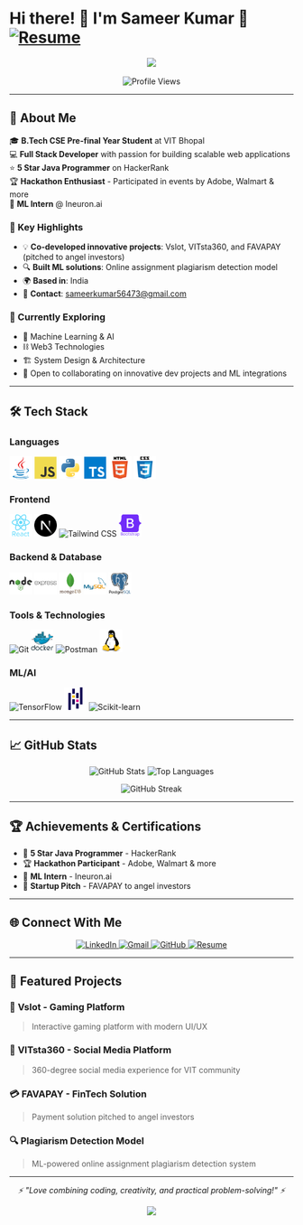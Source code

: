 # Hi there! 👋 I'm Sameer Kumar    📄 <a href="https://drive.google.com/file/d/1Ec24eyv_5TfkR78Zgd5-y3eNf3nJD5xC/view?usp=sharing" target="_blank">  <img src="https://img.shields.io/badge/Resume-FF5722?style=for-the-badge&logo=adobeacrobatreader&logoColor=white" alt="Resume"/>





<p align="center">
  <a href="https://github.com/DenverCoder1/readme-typing-svg">
    <img src="https://readme-typing-svg.herokuapp.com?font=Time+New+Roman&color=cyan&size=25&center=true&vCenter=true&width=600&height=100&lines=Web+Developer;5⭐+Java+Programmer+@HackerRank;Hackathon+Enthusiast;Project-Oriented+Coder+%7C+Team+Player">
  </a>
</p>

<p align="center">
  <img src="https://komarev.com/ghpvc/?username=SameerKumar24042004&label=Profile%20views&color=0e75b6&style=flat" alt="Profile Views" />
 
</p>

---

## 🚀 About Me

🎓 **B.Tech CSE Pre-final Year Student** at VIT Bhopal  
💻 **Full Stack Developer** with passion for building scalable web applications  
⭐ **5 Star Java Programmer** on HackerRank  
🏆 **Hackathon Enthusiast** - Participated in events by Adobe, Walmart & more  
🧠 **ML Intern** @ Ineuron.ai  

### 🌟 Key Highlights
- 💡 **Co-developed innovative projects**: Vslot, VITsta360, and FAVAPAY (pitched to angel investors)
- 🔍 **Built ML solutions**: Online assignment plagiarism detection model
- 🌍 **Based in**: India
- 📧 **Contact**: [sameerkumar56473@gmail.com](mailto:sameerkumar56473@gmail.com)

### 🎯 Currently Exploring
- 🤖 Machine Learning & AI
- ⛓️ Web3 Technologies
- 🏗️ System Design & Architecture
- 🔧 Open to collaborating on innovative dev projects and ML integrations

---

## 🛠️ Tech Stack

### **Languages**
<p align="left">
  <img src="https://raw.githubusercontent.com/devicons/devicon/master/icons/java/java-original.svg" alt="Java" width="40" height="40"/>
  <img src="https://raw.githubusercontent.com/devicons/devicon/master/icons/javascript/javascript-original.svg" alt="JavaScript" width="40" height="40"/>
  <img src="https://raw.githubusercontent.com/devicons/devicon/master/icons/python/python-original.svg" alt="Python" width="40" height="40"/>
  <img src="https://raw.githubusercontent.com/devicons/devicon/master/icons/typescript/typescript-original.svg" alt="TypeScript" width="40" height="40"/>
  <img src="https://raw.githubusercontent.com/devicons/devicon/master/icons/html5/html5-original-wordmark.svg" alt="HTML5" width="40" height="40"/>
  <img src="https://raw.githubusercontent.com/devicons/devicon/master/icons/css3/css3-original-wordmark.svg" alt="CSS3" width="40" height="40"/>
</p>

### **Frontend**
<p align="left">
  <img src="https://raw.githubusercontent.com/devicons/devicon/master/icons/react/react-original-wordmark.svg" alt="React" width="40" height="40"/>
  <img src="https://raw.githubusercontent.com/devicons/devicon/master/icons/nextjs/nextjs-original.svg" alt="Next.js" width="40" height="40"/>
  <img src="https://www.vectorlogo.zone/logos/tailwindcss/tailwindcss-icon.svg" alt="Tailwind CSS" width="40" height="40"/>
  <img src="https://raw.githubusercontent.com/devicons/devicon/master/icons/bootstrap/bootstrap-plain-wordmark.svg" alt="Bootstrap" width="40" height="40"/>
</p>

### **Backend & Database**
<p align="left">
  <img src="https://raw.githubusercontent.com/devicons/devicon/master/icons/nodejs/nodejs-original-wordmark.svg" alt="Node.js" width="40" height="40"/>
  <img src="https://raw.githubusercontent.com/devicons/devicon/master/icons/express/express-original-wordmark.svg" alt="Express.js" width="40" height="40"/>
  <img src="https://raw.githubusercontent.com/devicons/devicon/master/icons/mongodb/mongodb-original-wordmark.svg" alt="MongoDB" width="40" height="40"/>
  <img src="https://raw.githubusercontent.com/devicons/devicon/master/icons/mysql/mysql-original-wordmark.svg" alt="MySQL" width="40" height="40"/>
  <img src="https://raw.githubusercontent.com/devicons/devicon/master/icons/postgresql/postgresql-original-wordmark.svg" alt="PostgreSQL" width="40" height="40"/>
</p>

### **Tools & Technologies**
<p align="left">
  <img src="https://www.vectorlogo.zone/logos/git-scm/git-scm-icon.svg" alt="Git" width="40" height="40"/>
  <img src="https://raw.githubusercontent.com/devicons/devicon/master/icons/docker/docker-original-wordmark.svg" alt="Docker" width="40" height="40"/>
  <img src="https://www.vectorlogo.zone/logos/getpostman/getpostman-icon.svg" alt="Postman" width="40" height="40"/>
  <img src="https://raw.githubusercontent.com/devicons/devicon/master/icons/linux/linux-original.svg" alt="Linux" width="40" height="40"/>
</p>

### **ML/AI**
<p align="left">
  <img src="https://www.vectorlogo.zone/logos/tensorflow/tensorflow-icon.svg" alt="TensorFlow" width="40" height="40"/>
  <img src="https://raw.githubusercontent.com/devicons/devicon/2ae2a900d2f041da66e950e4d48052658d850630/icons/pandas/pandas-original.svg" alt="Pandas" width="40" height="40"/>
  <img src="https://upload.wikimedia.org/wikipedia/commons/0/05/Scikit_learn_logo_small.svg" alt="Scikit-learn" width="40" height="40"/>
</p>

---

## 📈 GitHub Stats

<p align="center">
  <img src="https://github-readme-stats.vercel.app/api?username=SameerKumar24042004&show_icons=true&theme=radical&hide_border=true&count_private=true" alt="GitHub Stats" height="180"/>
  <img src="https://github-readme-stats.vercel.app/api/top-langs/?username=SameerKumar24042004&layout=compact&theme=radical&hide_border=true" alt="Top Languages" height="180"/>
</p>

<p align="center">
  <img src="https://github-readme-streak-stats.herokuapp.com/?user=SameerKumar24042004&stroke=ffffff&background=1c1917&ring=00ffff&fire=00ffff&currStreakNum=ffffff&currStreakLabel=00ffff&sideNums=ffffff&sideLabels=ffffff&dates=ffffff&hide_border=true" alt="GitHub Streak"/>
</p>



---

## 🏆 Achievements & Certifications



- 🌟 **5 Star Java Programmer** - HackerRank
- 🏆 **Hackathon Participant** - Adobe, Walmart & more
- 💼 **ML Intern** - Ineuron.ai
- 🚀 **Startup Pitch** - FAVAPAY to angel investors

---

## 🌐 Connect With Me

<p align="center">
  <a href="https://www.linkedin.com/in/sameer-kumar-095749249/" target="_blank">
    <img src="https://img.shields.io/badge/LinkedIn-0077B5?style=for-the-badge&logo=linkedin&logoColor=white" alt="LinkedIn"/>
  </a>
  <a href="mailto:sameerkumar56473@gmail.com" target="_blank">
    <img src="https://img.shields.io/badge/Gmail-D14836?style=for-the-badge&logo=gmail&logoColor=white" alt="Gmail"/>
  </a>
  <a href="https://github.com/SameerKumar24042004" target="_blank">
    <img src="https://img.shields.io/badge/GitHub-100000?style=for-the-badge&logo=github&logoColor=white" alt="GitHub"/>
  </a>
  <a href="https://drive.google.com/file/d/1Ec24eyv_5TfkR78Zgd5-y3eNf3nJD5xC/view?usp=sharing" target="_blank">
  <img src="https://img.shields.io/badge/Resume-FF5722?style=for-the-badge&logo=adobeacrobatreader&logoColor=white" alt="Resume"/>
</a>
</p>

---

## 💼 Featured Projects

### 🎰 **Vslot** - Gaming Platform
> Interactive gaming platform with modern UI/UX

### 📸 **VITsta360** - Social Media Platform  
> 360-degree social media experience for VIT community

### 💳 **FAVAPAY** - FinTech Solution
> Payment solution pitched to angel investors

### 🔍 **Plagiarism Detection Model**
> ML-powered online assignment plagiarism detection system

---

<p align="center">
  <i>⚡ "Love combining coding, creativity, and practical problem-solving!" ⚡</i>
</p>

<p align="center">
  <img src="https://capsule-render.vercel.app/api?type=waving&color=gradient&height=100&section=footer"/>
</p>
